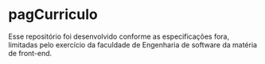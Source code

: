 # pagCurriculo
Esse repositório foi desenvolvido conforme as especificações fora, limitadas pelo exercício da faculdade de Engenharia de software da matéria de front-end.
